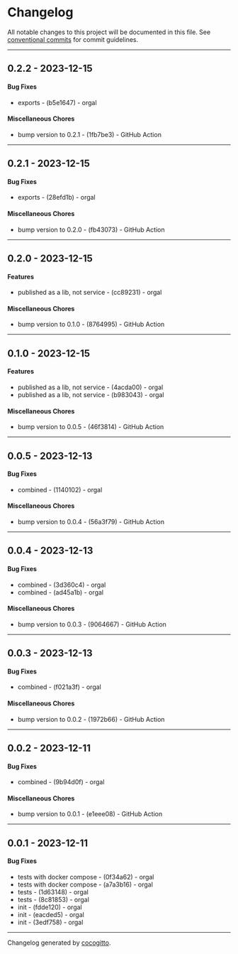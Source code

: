 # Changelog
All notable changes to this project will be documented in this file. See [conventional commits](https://www.conventionalcommits.org/) for commit guidelines.

- - -
## 0.2.2 - 2023-12-15
#### Bug Fixes
- exports - (b5e1647) - orgal
#### Miscellaneous Chores
- bump version to 0.2.1 - (1fb7be3) - GitHub Action
- - -

## 0.2.1 - 2023-12-15
#### Bug Fixes
- exports - (28efd1b) - orgal
#### Miscellaneous Chores
- bump version to 0.2.0 - (fb43073) - GitHub Action
- - -

## 0.2.0 - 2023-12-15
#### Features
- published as a lib, not service - (cc89231) - orgal
#### Miscellaneous Chores
- bump version to 0.1.0 - (8764995) - GitHub Action
- - -

## 0.1.0 - 2023-12-15
#### Features
- published as a lib, not service - (4acda00) - orgal
- published as a lib, not service - (b983043) - orgal
#### Miscellaneous Chores
- bump version to 0.0.5 - (46f3814) - GitHub Action
- - -

## 0.0.5 - 2023-12-13
#### Bug Fixes
- combined - (1140102) - orgal
#### Miscellaneous Chores
- bump version to 0.0.4 - (56a3f79) - GitHub Action
- - -

## 0.0.4 - 2023-12-13
#### Bug Fixes
- combined - (3d360c4) - orgal
- combined - (ad45a1b) - orgal
#### Miscellaneous Chores
- bump version to 0.0.3 - (9064667) - GitHub Action
- - -

## 0.0.3 - 2023-12-13
#### Bug Fixes
- combined - (f021a3f) - orgal
#### Miscellaneous Chores
- bump version to 0.0.2 - (1972b66) - GitHub Action
- - -

## 0.0.2 - 2023-12-11
#### Bug Fixes
- combined - (9b94d0f) - orgal
#### Miscellaneous Chores
- bump version to 0.0.1 - (e1eee08) - GitHub Action
- - -

## 0.0.1 - 2023-12-11
#### Bug Fixes
- tests with docker compose - (0f34a62) - orgal
- tests with docker compose - (a7a3b16) - orgal
- tests - (1d63148) - orgal
- tests - (8c81853) - orgal
- init - (fdde120) - orgal
- init - (eacded5) - orgal
- init - (3edf758) - orgal
- - -

Changelog generated by [cocogitto](https://github.com/cocogitto/cocogitto).